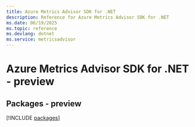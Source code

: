 ```yaml
---
title: Azure Metrics Advisor SDK for .NET
description: Reference for Azure Metrics Advisor SDK for .NET
ms.date: 06/19/2025
ms.topic: reference
ms.devlang: dotnet
ms.service: metricsadvisor
---
```

# Azure Metrics Advisor SDK for .NET - preview
## Packages - preview
[!INCLUDE [packages](metrics-advisor-index.md)]